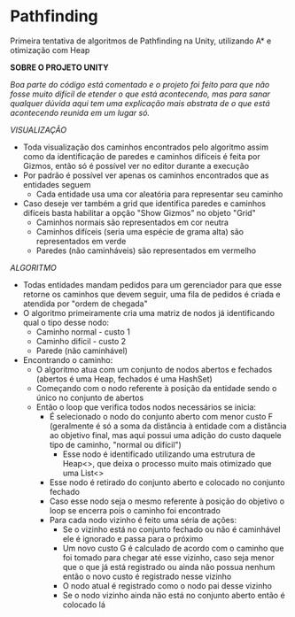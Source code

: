# Pathfinding
Primeira tentativa de algoritmos de Pathfinding na Unity, utilizando A* e otimização com Heap

**SOBRE O PROJETO UNITY**

*Boa parte do código está comentado e o projeto foi feito para que não fosse muito difícil de etender o que está acontecendo, mas para sanar qualquer dúvida aqui tem uma explicação mais abstrata de o que está acontecendo reunida em um lugar só.*

  *VISUALIZAÇÃO*
   - Toda visualização dos caminhos encontrados pelo algoritmo assim como da identificação de paredes e caminhos difíceis é feita por Gizmos, então só é possível ver no editor durante a execução
   - Por padrão é possível ver apenas os caminhos encontrados que as entidades seguem
      + Cada entidade usa uma cor aleatória para representar seu caminho
   - Caso deseje ver também a grid que identifica paredes e caminhos difíceis basta habilitar a opção "Show Gizmos" no objeto "Grid"
      + Caminhos normais são representados em cor neutra
      + Caminhos difíceis (seria uma espécie de grama alta) são representados em verde
      + Paredes (não caminháveis) são representados em vermelho

  *ALGORITMO*
   - Todas entidades mandam pedidos para um gerenciador para que esse retorne os caminhos que devem seguir, uma fila de pedidos é criada e atendida por "ordem de chegada"
   - O algoritmo primeiramente cria uma matriz de nodos já identificando qual o tipo desse nodo:
      + Caminho normal - custo 1
      + Caminho difícil - custo 2
      + Parede (não caminhável)
   - Encontrando o caminho:
      + O algoritmo atua com um conjunto de nodos abertos e fechados (abertos é uma Heap<Node>, fechados é uma HashSet<Node>)
      + Começando com o nodo referente à posição da entidade sendo o único no conjunto de abertos
      + Então o loop que verifica todos nodos necessários se inicia:
        + É selecionado o nodo do conjunto aberto com menor custo F (geralmente é só a soma da distância à entidade com a distância ao objetivo final, mas aqui possui uma adição do custo daquele tipo de caminho, "normal ou difícil")
          + Esse nodo é identificado utilizando uma estrutura de Heap<>, que deixa o processo muito mais otimizado que uma List<>
        + Esse nodo é retirado do conjunto aberto e colocado no conjunto fechado
        + Caso esse nodo seja o mesmo referente à posição do objetivo o loop se encerra pois o caminho foi encontrado
        + Para cada nodo vizinho é feito uma séria de ações:
          + Se o vizinho está no conjunto fechado ou não é caminhável ele é ignorado e passa para o próximo
          + Um novo custo G é calculado de acordo com o caminho que foi tomado para chegar até esse vizinho, caso seja menor que o que já está registrado ou ainda não possua nenhum então o novo custo é registrado nesse vizinho
          + O nodo atual é registrado como o nodo pai desse vizinho
          + Se o nodo vizinho ainda não está no conjunto aberto então é colocado lá
